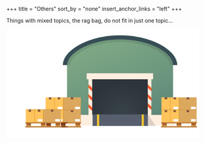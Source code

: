 +++
title = "Others"
sort_by = "none"
insert_anchor_links = "left"
+++

Things with mixed topics, the rag bag, do not fit in just one topic...

![img](storage.png "storage")
